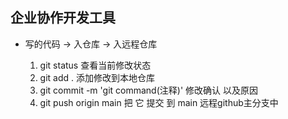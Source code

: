 ##  企业协作开发工具

 - 写的代码 -> 入仓库 -> 入远程仓库


    1. git status    查看当前修改状态
    2. git add .     添加修改到本地仓库  
    3. git commit -m 'git command(注释)'     修改确认 以及原因
    4. git push origin main    把 它 提交 到  main 远程github主分支中